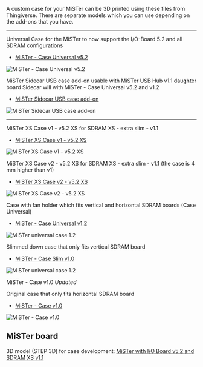 A custom case for your MiSTer can be 3D printed using these files from Thingiverse. There are separate models which you can use depending on the add-ons that you have. 


***

Universal Case for the MiSTer to now support the I/O-Board 5.2 and all SDRAM configurations
* [MiSTer - Case Universal v5.2](https://www.thingiverse.com/thing:2684660)

![MiSTer - Case Universal v5.2](https://cdn.thingiverse.com/renders/6c/75/03/ba/86/aac4150215acdd2cecad425f00a8c9fd_preview_featured.jpg)


MiSTer Sidecar USB case add-on usable with MiSTer USB Hub v1.1 daughter board
Sidecar will with MiSTer - Case Universal v5.2 and v1.2

* [MiSTer Sidecar USB case add-on](https://www.thingiverse.com/thing:3025189)

![MiSTer Sidecar USB case add-on](https://cdn.thingiverse.com/renders/ef/86/b6/f4/64/7d4adad4f200330a0d10bd6ee0c3ccfe_preview_featured.JPG)

***


MiSTer XS Case v1 - v5.2 XS for SDRAM XS - extra slim - v1.1
* [MiSTer XS Case v1 - v5.2 XS](https://www.thingiverse.com/thing:2739031)

![MiSTer XS Case v1 - v5.2 XS](https://cdn.thingiverse.com/renders/ef/70/d8/5b/62/590d78215275447a13641dd601f7a695_preview_featured.jpg)

MiSTer XS Case v2 - v5.2 XS for SDRAM XS - extra slim - v1.1 (the case is 4 mm higher than v1)
* [MiSTer XS Case v2 - v5.2 XS](https://www.thingiverse.com/thing:2740925)

![MiSTer XS Case v2 - v5.2 XS](https://cdn.thingiverse.com/renders/0d/01/24/e9/99/780c4ad5ec60444aa9d9e3e1b7934848_preview_featured.jpg)


Case with fan holder which fits vertical and horizontal SDRAM boards (Case Universal)
* [MiSTer - Case Universal v1.2](https://www.thingiverse.com/thing:2527243)

![MiSTer universal case 1.2](https://cdn.thingiverse.com/renders/13/2e/98/2d/11/926f466baa75286937aa24b80e6ce08b_preview_featured.JPG)

Slimmed down case that only fits vertical SDRAM board
* [MiSTer - Case Slim v1.0](https://www.thingiverse.com/thing:2503438)

![MiSTer universal case 1.2](https://thingiverse-production-new.s3.amazonaws.com/renders/25/20/d7/e6/58/a904c1f6958328dabb8cdd1df1ad4b60_preview_featured.jpg)

MiSTer - Case v1.0 *Updated*

Original case that only fits horizontal SDRAM board
* [MiSTer - Case v1.0](https://www.thingiverse.com/thing:2470432)

![MiSTer - Case v1.0](https://cdn.thingiverse.com/renders/14/18/08/84/4a/5b859c1f50c8552c847c0b1e7f6ca78d_preview_featured.JPG)

## MiSTer board
3D model (STEP 3D) for case development: [MiSTer with I/O Board v5.2 and SDRAM XS v1.1](MiSTer_model_IO-5.2_SDRAM-xs-1.1.7z)